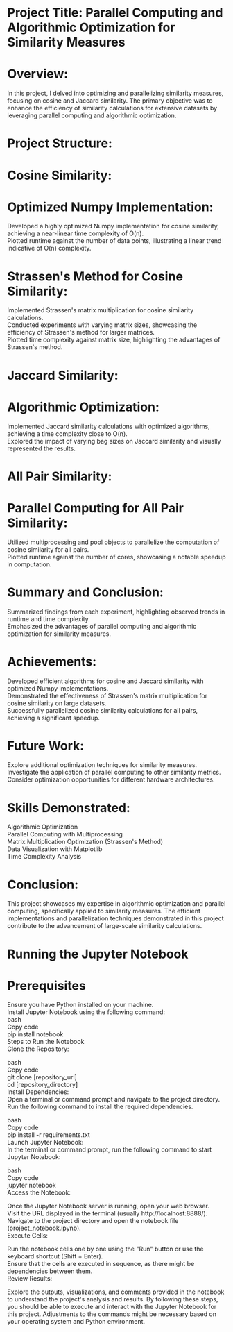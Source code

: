 
# Project Title: Parallel Computing and Algorithmic Optimization for Similarity Measures
# Overview:
In this project, I delved into optimizing and parallelizing similarity measures, focusing on cosine and Jaccard similarity. The primary objective was to enhance the efficiency of similarity calculations for extensive datasets by leveraging parallel computing and algorithmic optimization.

# Project Structure:
# Cosine Similarity:

# Optimized Numpy Implementation:
Developed a highly optimized Numpy implementation for cosine similarity, achieving a near-linear time complexity of O(n).  
Plotted runtime against the number of data points, illustrating a linear trend indicative of O(n) complexity.
# Strassen's Method for Cosine Similarity:
Implemented Strassen's matrix multiplication for cosine similarity calculations.  
Conducted experiments with varying matrix sizes, showcasing the efficiency of Strassen's method for larger matrices.  
Plotted time complexity against matrix size, highlighting the advantages of Strassen's method.
# Jaccard Similarity:

# Algorithmic Optimization:
Implemented Jaccard similarity calculations with optimized algorithms, achieving a time complexity close to O(n).  
Explored the impact of varying bag sizes on Jaccard similarity and visually represented the results.
# All Pair Similarity:

# Parallel Computing for All Pair Similarity:
Utilized multiprocessing and pool objects to parallelize the computation of cosine similarity for all pairs.  
Plotted runtime against the number of cores, showcasing a notable speedup in computation.
# Summary and Conclusion:
Summarized findings from each experiment, highlighting observed trends in runtime and time complexity.  
Emphasized the advantages of parallel computing and algorithmic optimization for similarity measures.
# Achievements:
Developed efficient algorithms for cosine and Jaccard similarity with optimized Numpy implementations.  
Demonstrated the effectiveness of Strassen's matrix multiplication for cosine similarity on large datasets.  
Successfully parallelized cosine similarity calculations for all pairs, achieving a significant speedup.
# Future Work:
Explore additional optimization techniques for similarity measures.
Investigate the application of parallel computing to other similarity metrics.  
Consider optimization opportunities for different hardware architectures.
# Skills Demonstrated:
Algorithmic Optimization  
Parallel Computing with Multiprocessing  
Matrix Multiplication Optimization (Strassen's Method)  
Data Visualization with Matplotlib  
Time Complexity Analysis  
# Conclusion:
This project showcases my expertise in algorithmic optimization and parallel computing, specifically applied to similarity measures. The efficient implementations and parallelization techniques demonstrated in this project contribute to the advancement of large-scale similarity calculations.

# Running the Jupyter Notebook
# Prerequisites
Ensure you have Python installed on your machine.  
Install Jupyter Notebook using the following command:  
bash  
Copy code  
pip install notebook  
Steps to Run the Notebook  
Clone the Repository:

bash  
Copy code  
git clone [repository_url]  
cd [repository_directory]  
Install Dependencies:  
Open a terminal or command prompt and navigate to the project directory. Run the following command to install the required dependencies.

bash  
Copy code  
pip install -r requirements.txt  
Launch Jupyter Notebook:  
In the terminal or command prompt, run the following command to start Jupyter Notebook:

bash  
Copy code  
jupyter notebook  
Access the Notebook:

Once the Jupyter Notebook server is running, open your web browser.  
Visit the URL displayed in the terminal (usually http://localhost:8888/).  
Navigate to the project directory and open the notebook file (project_notebook.ipynb).  
Execute Cells:

Run the notebook cells one by one using the "Run" button or use the keyboard shortcut (Shift + Enter).  
Ensure that the cells are executed in sequence, as there might be dependencies between them.  
Review Results:

Explore the outputs, visualizations, and comments provided in the notebook to understand the project's analysis and results.
By following these steps, you should be able to execute and interact with the Jupyter Notebook for this project. Adjustments to the commands might be necessary based on your operating system and Python environment.







